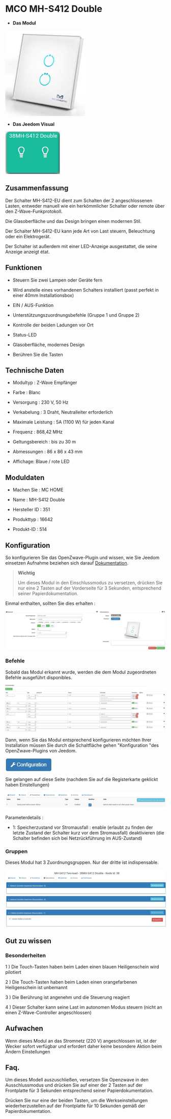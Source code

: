 MCO MH-S412 Double 
==================



-   **Das Modul**



![module](images/mco.mhs412/module.jpg)



-   **Das Jeedom Visual**



![vuedefaut1](images/mco.mhs412/vuedefaut1.jpg)



Zusammenfassung 
------


Der Schalter MH-S412-EU dient zum Schalten der 2 angeschlossenen Lasten,
entweder manuell wie ein herkömmlicher Schalter oder remote über den
Z-Wave-Funkprotokoll.

Die Glasoberfläche und das Design bringen einen modernen Stil.

Der Schalter MH-S412-EU kann jede Art von Last steuern,
Beleuchtung oder ein Elektrogerät.

Der Schalter ist außerdem mit einer LED-Anzeige ausgestattet, die seine Anzeige anzeigt
état. 

Funktionen 
---------



-   Steuern Sie zwei Lampen oder Geräte fern

-   Wird anstelle eines vorhandenen Schalters installiert (passt
    perfekt in einer 40mm Installationsbox)

-   EIN / AUS-Funktion

-   Unterstützungszuordnungsbefehle (Gruppe 1 und Gruppe 2)

-   Kontrolle der beiden Ladungen vor Ort

-   Status-LED

-   Glasoberfläche, modernes Design

-   Berühren Sie die Tasten



Technische Daten 
---------------------------



-   Modultyp : Z-Wave Empfänger

-   Farbe : Blanc

-   Versorgung : 230 V, 50 Hz

-   Verkabelung : 3 Draht, Neutralleiter erforderlich

-   Maximale Leistung : 5A (1100 W) für jeden Kanal

-   Frequenz : 868,42 MHz

-   Geltungsbereich : bis zu 30 m

-   Abmessungen : 86 x 86 x 43 mm

-   Affichage: Blaue / rote LED



Moduldaten 
-----------------



-   Machen Sie : MC HOME

-   Name : MH-S412 Double

-   Hersteller ID : 351

-   Produkttyp : 16642

-   Produkt-ID : 514



Konfiguration 
-------------



So konfigurieren Sie das OpenZwave-Plugin und wissen, wie Sie Jeedom einsetzen
Aufnahme beziehen sich darauf
[Dokumentation](https://doc.jeedom.com/de_DE/plugins/automation%20protocol/openzwave/).



> **Wichtig**
>
> Um dieses Modul in den Einschlussmodus zu versetzen, drücken Sie nur eine
> 2 Tasten auf der Vorderseite für 3 Sekunden, entsprechend seiner
> Papierdokumentation.

Einmal enthalten, sollten Sie dies erhalten :



![Plugin Zwave](images/mco.mhs412/information.jpg)



### Befehle 



Sobald das Modul erkannt wurde, werden die dem Modul zugeordneten Befehle ausgeführt
disponibles.



![Befehle](images/mco.mhs412/commandes.jpg)



Dann, wenn Sie das Modul entsprechend konfigurieren möchten
Ihrer Installation müssen Sie durch die Schaltfläche gehen
"Konfiguration "des OpenZwave-Plugins von Jeedom.



![Konfiguration plugin Zwave](images/plugin/bouton_configuration.jpg)



Sie gelangen auf diese Seite (nachdem Sie auf die Registerkarte geklickt haben
Einstellungen)



![Config1](images/mco.mhs412/config1.jpg)



Parameterdetails :



-   1: Speicherzustand vor Stromausfall : enable (erlaubt zu finden
    der letzte Zustand der Schalter kurz vor dem Stromausfall)
    deaktivieren (die Schalter befinden sich bei Netzrückführung im AUS-Zustand)



### Gruppen 



Dieses Modul hat 3 Zuordnungsgruppen. Nur der dritte ist
indispensable.



![Groupe](images/mco.mhs412/groupe.jpg)



Gut zu wissen 
------------



### Besonderheiten 

1 \) Die Touch-Tasten haben beim Laden einen blauen Heiligenschein
wird pilotiert

2 \) Die Touch-Tasten haben beim Laden einen orangefarbenen Heiligenschein
ist unbemannt

3 \) Die Berührung ist angenehm und die Steuerung reagiert

4 \) Dieser Schalter kann seine Last im autonomen Modus steuern (nicht
an einen Z-Wave-Controller angeschlossen)

Aufwachen 
------



Wenn dieses Modul an das Stromnetz (220 V) angeschlossen ist, ist der Wecker sofort verfügbar
und erfordert daher keine besondere Aktion beim Ändern
Einstellungen



Faq. 
------



Um dieses Modell auszuschließen, versetzen Sie Openzwave in den Ausschlussmodus und drücken Sie
auf einer der 2 Tasten auf der Frontplatte für 3 Sekunden entsprechend seiner
Papierdokumentation.

Drücken Sie nur eine der beiden Tasten, um die Werkseinstellungen wiederherzustellen
auf der Frontplatte für 10 Sekunden gemäß der Papierdokumentation.



